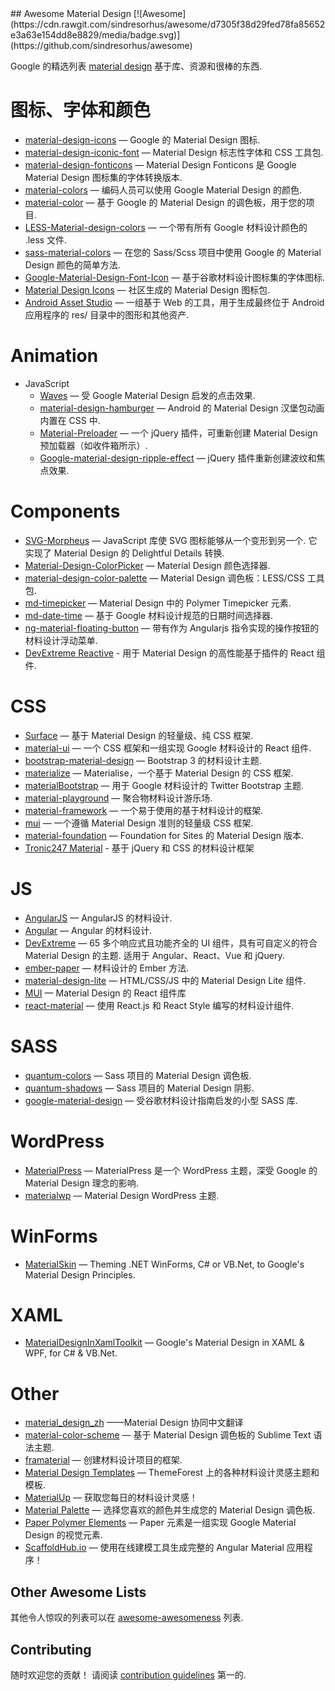 <div class="github-widget" data-repo="sachin1092/awesome-material"></div>
<script async src="https://pagead2.googlesyndication.com/pagead/js/adsbygoogle.js"></script><ins class="adsbygoogle" style="display:block" data-ad-client="ca-pub-6890694312814945" data-ad-slot="5473692530" data-ad-format="auto"  data-full-width-responsive="true"></ins><script>(adsbygoogle = window.adsbygoogle || []).push({});</script>
## Awesome Material Design [![Awesome](https://cdn.rawgit.com/sindresorhus/awesome/d7305f38d29fed78fa85652e3a63e154dd8e8829/media/badge.svg)](https://github.com/sindresorhus/awesome)

Google 的精选列表 [material design](http://www.google.com/design/spec) 基于库、资源和很棒的东西.

图标、字体和颜色
==
  - [material-design-icons](https://github.com/google/material-design-icons) — Google 的 Material Design 图标.
  - [material-design-iconic-font](https://github.com/zavoloklom/material-design-iconic-font) — Material Design 标志性字体和 CSS 工具包.
  - [material-design-fonticons](https://github.com/designjockey/material-design-fonticons) — Material Design Fonticons 是 Google Material Design 图标集的字体转换版本.
  - [material-colors](https://github.com/shuhei/material-colors) — 编码人员可以使用 Google Material Design 的颜色.
  - [material-color](https://github.com/mrmlnc/material-color) — 基于 Google 的 Material Design 的调色板，用于您的项目.
  - [LESS-Material-design-colors](https://github.com/tisign/LESS-Material-design-colors) — 一个带有所有 Google 材料设计颜色的 .less 文件.
  - [sass-material-colors](https://github.com/minusfive/sass-material-colors) — 在您的 Sass/Scss 项目中使用 Google 的 Material Design 颜色的简单方法.
  - [Google-Material-Design-Font-Icon](https://github.com/Seb-L/Google-Material-Design-Font-Icon) — 基于谷歌材料设计图标集的字体图标.
  - [Material Design Icons](https://materialdesignicons.com/) — 社区生成的 Material Design 图标包.
  - [Android Asset Studio](https://romannurik.github.io/AndroidAssetStudio/) — 一组基于 Web 的工具，用于生成最终位于 Android 应用程序的 res/ 目录中的图形和其他资产.

Animation
==
  - JavaScript
    - [Waves](https://github.com/fians/Waves) — 受 Google Material Design 启发的点击效果.
    - [material-design-hamburger](https://github.com/swirlycheetah/material-design-hamburger) — Android 的 Material Design 汉堡包动画内置在 CSS 中.
    - [Material-Preloader](https://github.com/aarondo/Material-Preloader) — 一个 jQuery 插件，可重新创建 Material Design 预加载器（如收件箱所示）.
    - [Google-material-design-ripple-effect](https://github.com/ninox92/Google-material-design-ripple-effect) — jQuery 插件重新创建波纹和焦点效果.
  
Components
==
  - [SVG-Morpheus](https://github.com/alexk111/SVG-Morpheus)  — JavaScript 库使 SVG 图标能够从一个变形到另一个. 它实现了 Material Design 的 Delightful Details 转换.
  - [Material-Design-ColorPicker](https://github.com/Fraina/Material-Design-ColorPicker) — Material Design 颜色选择器.
  - [material-design-color-palette](https://github.com/zavoloklom/material-design-color-palette) — Material Design 调色板：LESS/CSS 工具包.
  - [md-timepicker](https://github.com/dotlouis/md-timepicker) — Material Design 中的 Polymer Timepicker 元素.
  - [md-date-time](https://github.com/SimeonC/md-date-time) — 基于 Google 材料设计规范的日期时间选择器.
  - [ng-material-floating-button](https://github.com/nobitagit/ng-material-floating-button) — 带有作为 Angularjs 指令实现的操作按钮的材料设计浮动菜单.
  - [DevExtreme Reactive](https://devexpress.github.io/devextreme-reactive/react) - 用于 Material Design 的高性能基于插件的 React 组件.


CSS
==
  - [Surface](https://github.com/mildrenben/surface) — 基于 Material Design 的轻量级、纯 CSS 框架.
  - [material-ui](https://github.com/callemall/material-ui) — 一个 CSS 框架和一组实现 Google 材料设计的 React 组件.
  - [bootstrap-material-design](https://github.com/FezVrasta/bootstrap-material-design) — Bootstrap 3 的材料设计主题.
  - [materialize](https://github.com/Dogfalo/materialize) — Materialise，一个基于 Material Design 的 CSS 框架.
  - [materialBootstrap](https://github.com/throrin19/materialBootstrap) — 用于 Google 材料设计的 Twitter Bootstrap 主题.
  - [material-playground](https://github.com/ebidel/material-playground) — 聚合物材料设计游乐场.
  - [material-framework](https://github.com/nt1m/material-framework) — 一个易于使用的基于材料设计的框架.
  - [mui](https://github.com/muicss/mui) — 一个遵循 Material Design 准则的轻量级 CSS 框架.
  - [material-foundation](https://github.com/eucalyptuss/material-foundation) — Foundation for Sites 的 Material Design 版本.
  - [Tronic247 Material](https://www.tronic247.com/material/) - 基于 jQuery 和 CSS 的材料设计框架

JS
==
  - [AngularJS](https://github.com/angular/material) — AngularJS 的材料设计.
  - [Angular](https://github.com/angular/material2) — Angular 的材料设计.
  - [DevExtreme](https://js.devexpress.com)  — 65 多个响应式且功能齐全的 UI 组件，具有可自定义的符合 Material Design 的主题. 适用于 Angular、React、Vue 和 jQuery.
  - [ember-paper](https://github.com/miguelcobain/ember-paper) — 材料设计的 Ember 方法.
  - [material-design-lite](https://github.com/google/material-design-lite/) — HTML/CSS/JS 中的 Material Design Lite 组件.
  - [MUI](https://mui.com/) — Material Design 的 React 组件库
  - [react-material](https://github.com/BerkeleyTrue/react-material) — 使用 React.js 和 React Style 编写的材料设计组件.


SASS
==
  - [quantum-colors](https://github.com/nkpfstr/quantum-colors) — Sass 项目的 Material Design 调色板.
  - [quantum-shadows](https://github.com/nkpfstr/quantum-shadows) — Sass 项目的 Material Design 阴影.
  - [google-material-design](https://github.com/axyz/google-material-design) — 受谷歌材料设计指南启发的小型 SASS 库.


WordPress
==
  - [MaterialPress](https://github.com/alexpatin/MaterialPress) — MaterialPress 是一个 WordPress 主题，深受 Google 的 Material Design 理念的影响.
  - [materialwp](https://github.com/braginteractive/materialwp) — Material Design WordPress 主题.
  
 WinForms
==
- [MaterialSkin](https://github.com/IgnaceMaes/MaterialSkin) — Theming .NET WinForms, C# or VB.Net, to Google's Material Design Principles.

XAML
==
 - [MaterialDesignInXamlToolkit](https://github.com/ButchersBoy/MaterialDesignInXamlToolkit) — Google's Material Design in XAML & WPF, for C# & VB.Net.

Other
==
  - [material_design_zh](https://github.com/1sters/material_design_zh) ——Material Design 协同中文翻译
  - [material-color-scheme](https://github.com/paradox41/material-color-scheme) — 基于 Material Design 调色板的 Sublime Text 语法主题.
  - [framaterial](https://github.com/Framaterial/framaterial) — 创建材料设计项目的框架.
  - [Material Design Templates](http://themeforest.net/tags/material%20design) — ThemeForest 上的各种材料设计灵感主题和模板.
  - [MaterialUp](http://www.materialup.com/) — 获取您每日的材料设计灵感！
  - [Material Palette](http://www.materialpalette.com/) — 选择您喜欢的颜色并生成您的 Material Design 调色板.
  - [Paper Polymer Elements](https://elements.polymer-project.org/browse?package=paper-elements) — Paper 元素是一组实现 Google Material Design 的视觉元素.
  - [ScaffoldHub.io](https://scaffoldhub.io) — 使用在线建模工具生成完整的 Angular Material 应用程序！
  
## Other Awesome Lists
其他令人惊叹的列表可以在 [awesome-awesomeness](https://github.com/bayandin/awesome-awesomeness) 列表.

## Contributing

随时欢迎您的贡献！ 请阅读 [contribution guidelines](https://github.com/sachin1092/awesome-material/blob/master/contributing.md) 第一的.
